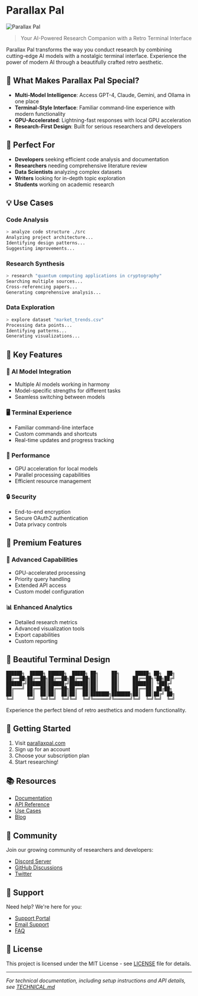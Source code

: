 # Parallax Pal

![Parallax Pal](assets/logo.png)

> Your AI-Powered Research Companion with a Retro Terminal Interface

Parallax Pal transforms the way you conduct research by combining cutting-edge AI models with a nostalgic terminal interface. Experience the power of modern AI through a beautifully crafted retro aesthetic.

## 🌟 What Makes Parallax Pal Special?

- **Multi-Model Intelligence**: Access GPT-4, Claude, Gemini, and Ollama in one place
- **Terminal-Style Interface**: Familiar command-line experience with modern functionality
- **GPU-Accelerated**: Lightning-fast responses with local GPU acceleration
- **Research-First Design**: Built for serious researchers and developers

## 🚀 Perfect For

- **Developers** seeking efficient code analysis and documentation
- **Researchers** needing comprehensive literature review
- **Data Scientists** analyzing complex datasets
- **Writers** looking for in-depth topic exploration
- **Students** working on academic research

## 💡 Use Cases

### Code Analysis
```bash
> analyze code structure ./src
Analyzing project architecture...
Identifying design patterns...
Suggesting improvements...
```

### Research Synthesis
```bash
> research "quantum computing applications in cryptography"
Searching multiple sources...
Cross-referencing papers...
Generating comprehensive analysis...
```

### Data Exploration
```bash
> explore dataset "market_trends.csv"
Processing data points...
Identifying patterns...
Generating visualizations...
```

## 🎯 Key Features

### 🤖 AI Model Integration
- Multiple AI models working in harmony
- Model-specific strengths for different tasks
- Seamless switching between models

### 🖥️ Terminal Experience
- Familiar command-line interface
- Custom commands and shortcuts
- Real-time updates and progress tracking

### 🚄 Performance
- GPU acceleration for local models
- Parallel processing capabilities
- Efficient resource management

### 🔒 Security
- End-to-end encryption
- Secure OAuth2 authentication
- Data privacy controls

## 🌈 Premium Features

### 💫 Advanced Capabilities
- GPU-accelerated processing
- Priority query handling
- Extended API access
- Custom model configuration

### 📊 Enhanced Analytics
- Detailed research metrics
- Advanced visualization tools
- Export capabilities
- Custom reporting

## 🎨 Beautiful Terminal Design

```
██████╗  █████╗ ██████╗  █████╗ ██╗     ██╗      █████╗ ██╗  ██╗
██╔══██╗██╔══██╗██╔══██╗██╔══██╗██║     ██║     ██╔══██╗╚██╗██╔╝
██████╔╝███████║██████╔╝███████║██║     ██║     ███████║ ╚███╔╝ 
██╔═══╝ ██╔══██║██╔══██╗██╔══██║██║     ██║     ██╔══██║ ██╔██╗ 
██║     ██║  ██║██║  ██║██║  ██║███████╗███████╗██║  ██║██╔╝ ██╗
╚═╝     ╚═╝  ╚═╝╚═╝  ╚═╝╚═╝  ╚═╝╚══════╝╚══════╝╚═╝  ╚═╝╚═╝  ╚═╝
```

Experience the perfect blend of retro aesthetics and modern functionality.

## 🎉 Getting Started

1. Visit [parallaxpal.com](https://parallaxpal.com)
2. Sign up for an account
3. Choose your subscription plan
4. Start researching!

## 📚 Resources

- [Documentation](https://docs.parallaxpal.com)
- [API Reference](https://api.parallaxpal.com/docs)
- [Use Cases](https://parallaxpal.com/use-cases)
- [Blog](https://blog.parallaxpal.com)

## 💖 Community

Join our growing community of researchers and developers:

- [Discord Server](https://discord.gg/parallaxpal)
- [GitHub Discussions](https://github.com/clduab11/parallax-pal/discussions)
- [Twitter](https://twitter.com/parallaxpal)

## 🤝 Support

Need help? We're here for you:

- [Support Portal](https://support.parallaxpal.com)
- [Email Support](mailto:support@parallaxpal.com)
- [FAQ](https://parallaxpal.com/faq)

## 📜 License

This project is licensed under the MIT License - see [LICENSE](LICENSE) file for details.

---

*For technical documentation, including setup instructions and API details, see [TECHNICAL.md](TECHNICAL.md)*
